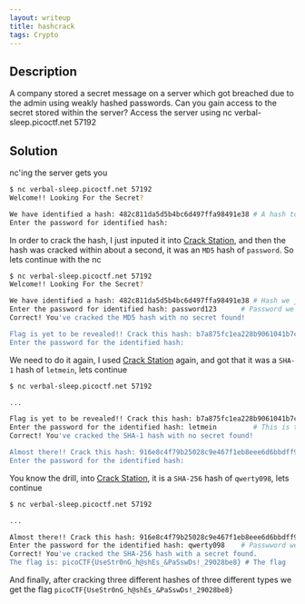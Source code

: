 ```yaml
---
layout: writeup
title: hashcrack
tags: Crypto
---
```


## Description

A company stored a secret message on a server which got breached due to the admin using weakly hashed passwords. Can you gain access to the secret stored within the server? Access the server using nc verbal-sleep.picoctf.net 57192

## Solution

nc'ing the server gets you

```bash
$ nc verbal-sleep.picoctf.net 57192
Welcome!! Looking For the Secret?

We have identified a hash: 482c811da5d5b4bc6d497ffa98491e38 # A hash to crack
Enter the password for identified hash:
```

In order to crack the hash, I just inputed it into [Crack Station](https://crackstation.net/), and then the hash was cracked within about a second, it was an `MD5` hash of `password`. So lets continue with the nc

```bash
$ nc verbal-sleep.picoctf.net 57192
Welcome!! Looking For the Secret?

We have identified a hash: 482c811da5d5b4bc6d497ffa98491e38 # Hash we just cracked
Enter the password for identified hash: password123		 # Password we just got
Correct! You've cracked the MD5 hash with no secret found!

Flag is yet to be revealed!! Crack this hash: b7a875fc1ea228b9061041b7cec4bd3c52ab3ce3 # A new hash to crack
Enter the password for the identified hash:
```

We need to do it again, I used [Crack Station](https://crackstation.net/) again, and got that it was a `SHA-1` hash of `letmein`, lets continue

```bash
$ nc verbal-sleep.picoctf.net 57192

...

Flag is yet to be revealed!! Crack this hash: b7a875fc1ea228b9061041b7cec4bd3c52ab3ce3 # Hash we just cracked
Enter the password for the identified hash: letmein			# This is the password we just got
Correct! You've cracked the SHA-1 hash with no secret found!

Almost there!! Crack this hash: 916e8c4f79b25028c9e467f1eb8eee6d6bbdff965f9928310ad30a8d88697745 # A new hash to crack
Enter the password for the identified hash:
```

You know the drill, into [Crack Station](https://crackstation.net/), it is a `SHA-256` hash of `qwerty098`, lets continue

```bash
$ nc verbal-sleep.picoctf.net 57192

...

Almost there!! Crack this hash: 916e8c4f79b25028c9e467f1eb8eee6d6bbdff965f9928310ad30a8d88697745 # Hash we just cracked
Enter the password for the identified hash: qwerty098	 # Passwword we just got
Correct! You've cracked the SHA-256 hash with a secret found. 
The flag is: picoCTF{UseStr0nG_h@shEs_&PaSswDs!_29028be8} # The flag
```

And finally, after cracking three different hashes of three different types we get the flag `picoCTF{UseStr0nG_h@shEs_&PaSswDs!_29028be8}`
